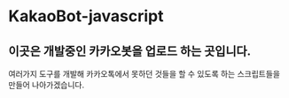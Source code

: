 # KakaoBot-javascript
## 이곳은 개발중인 카카오봇을 업로드 하는 곳입니다.
여러가지 도구를 개발해 카카오톡에서 못하던 것들을 할 수 있도록 하는 스크립트들을 만들어 나아가겠습니다.
